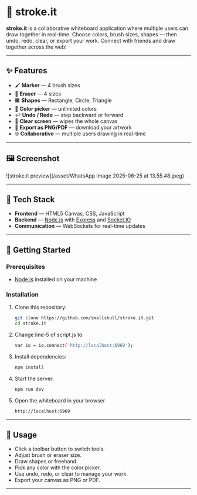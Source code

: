 # 🎨 stroke.it

**stroke.it** is a collaborative whiteboard application where multiple users can draw together in real-time. Choose colors, brush sizes, shapes — then undo, redo, clear, or export your work. Connect with friends and draw together across the web!

---

## ✨ Features
- 🖌️ **Marker** — 4 brush sizes
- 🧽 **Eraser** — 4 sizes
- 🟧 **Shapes** — Rectangle, Circle, Triangle
- 🎨 **Color picker** — unlimited colors
- ↩️ **Undo / Redo** — step backward or forward
- 🧹 **Clear screen** — wipes the whole canvas
- 💾 **Export as PNG/PDF** — download your artwork
- 🌐 **Collaborative** — multiple users drawing in real-time

---

## 🖼️ Screenshot
![stroke.it preview](/asset/WhatsApp Image 2025-06-25 at 13.55.48.jpeg)

---

## 🧰 Tech Stack
- **Frontend** — HTML5 Canvas, CSS, JavaScript
- **Backend** — [Node.js](https://nodejs.org/) with [Express](https://expressjs.com/) and [Socket.IO](https://socket.io/)
- **Communication** — WebSockets for real-time updates

---

## 🚀 Getting Started

### Prerequisites
- [Node.js](https://nodejs.org/) installed on your machine

### Installation
1. Clone this repository:
   ```bash
   git clone https://github.com/smallskull/stroke.it.git
   cd stroke.it
2. Change line-5 of script.js to:
   ```bash
   var io = io.connect('http://localhost:6969');
3. Install dependencies:
   ```bash
   npm install
4. Start the server:
   ```bash
   npm run dev
5. Open the whiteboard in your browser
   ```bash
   http://localhost:6969

---

## 🎯 Usage
- Click a toolbar button to switch tools.
- Adjust brush or eraser size.
- Draw shapes or freehand.
- Pick any color with the color picker.
- Use undo, redo, or clear to manage your work.
- Export your canvas as PNG or PDF.

---

